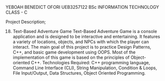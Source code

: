 YEBOAH BENEDICT OFORI
UEB3257122
BSc INFORMATION TECHNOLOGY 
CLASS - C

Project Description;

18. Text-Based Adventure Game
Text-Based Adventure Game is a console application and is designed to be 
interactive and entertaining. It features a variety of locations, objects, and NPCs 
with which the player can interact. The main goal of this project is to practice 
Design Patterns, C++, and basic game development using OOPS. Most of the 
implementation of this game is based on the principles of Object-oriented C++.
Technologies Required: C++ programming language, Command Line Interface
(CLI), String Manipulation, Condition & Loops, File Input/Output, Data Structures,
Object Oriented Programming.
